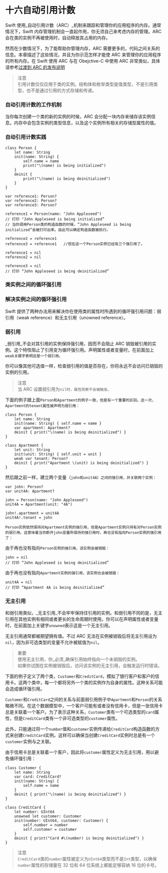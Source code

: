 # 十六自动引用计数

Swift 使用_自动引用计数（ARC）_机制来跟踪和管理你的应用程序的内存。通常情况下，Swift 内存管理机制会一直起作用，你无须自己来考虑内存的管理。ARC 会在类的实例不再被使用时，自动释放其占用的内存。

然而在少数情况下，为了能帮助你管理内存，ARC 需要更多的，代码之间关系的信息。本章描述了这些情况，并且为你示范怎样才能使 ARC 来管理你的应用程序的所有内存。在 Swift 使用 ARC 与在 Obejctive-C 中使用 ARC 非常类似，具体请参考[过渡到 ARC 的发布说明](https://developer.apple.com/library/content/releasenotes/ObjectiveC/RN-TransitioningToARC/Introduction/Introduction.html#//apple_ref/doc/uid/TP40011226)

> 注意  
> 引用计数仅仅应用于类的实例。结构体和枚举类型是值类型，不是引用类型，也不是通过引用的方式存储和传递。

### 自动引用计数的工作机制

当你每次创建一个类的新的实例的时候，ARC 会分配一块内存来储存该实例信息。内存中会包含实例的类型信息，以及这个实例所有相关的存储型属性的值。

### 自动引用计数实践

```
class Person {
    let name: String
    init(name: String) {
        self.name = name
        print("\(name) is being initialized")
    }
    deinit {
        print("\(name) is being deinitialized")
    }
}

var reference1: Person?
var reference2: Person?
var reference3: Person?

reference1 = Person(name: "John Appleseed")
// 打印 "John Appleseed is being initialized”   
// 当你调用Person类的构造函数的时候，“John Appleseed is being initialized”会被打印出来。由此可以确定构造函数被执行。

reference2 = reference1
reference3 = reference1   //现在这一个Person实例已经有三个强引用了。

reference1 = nil
reference2 = nil

reference3 = nil
// 打印 “John Appleseed is being deinitialized”
```

### 类实例之间的循环强引用

### 解决实例之间的循环强引用

Swift 提供了两种办法用来解决你在使用类的属性时所遇到的循环强引用问题：弱引用（weak reference）和无主引用（unowned reference）。

### 弱引用

_弱引用_不会对其引用的实例保持强引用，因而不会阻止 ARC 销毁被引用的实例。这个特性阻止了引用变为循环强引用。声明属性或者变量时，在前面加上`weak关键字表明这是一个弱引用。`

你可以像其他可选值一样，检查弱引用的值是否存在，你将永远不会访问已销毁的实例的引用。

> 注意  
> 当 ARC 设置弱引用为`nil时，属性观察不会被触发。`

下面的例子跟上面`Person和Apartment的例子一致，但是有一个重要的区别。这一次，Apartment的tenant属性被声明为弱引用：`

```
class Person {
    let name: String
    init(name: String) { self.name = name }
    var apartment: Apartment?
    deinit { print("\(name) is being deinitialized") }
}

class Apartment {
    let unit: String
    init(unit: String) { self.unit = unit }
    weak var tenant: Person?
    deinit { print("Apartment \(unit) is being deinitialized") }
}
```

然后跟之前一样，建立两个变量（`john和unit4A）之间的强引用，并关联两个实例：`

```
var john: Person?
var unit4A: Apartment?

john = Person(name: "John Appleseed")
unit4A = Apartment(unit: "4A")

john!.apartment = unit4A
unit4A!.tenant = john
```

`Person实例依然保持对Apartment实例的强引用，但是Apartment实例只持有对Person实例的弱引用。这意味着当你断开john变量所保持的强引用时，再也没有指向Person实例的强引用了：`

由于再也没有指向`Person实例的强引用，该实例会被销毁：`

```
john = nil
// 打印 “John Appleseed is being deinitialized”
```

由于再也没有指向`Apartment实例的强引用，该实例也会被销毁：`

```
unit4A = nil
// 打印 “Apartment 4A is being deinitialized”
```

### 无主引用

和弱引用类似，_无主引用_不会牢牢保持住引用的实例。和弱引用不同的是，无主引用在其他实例有相同或者更长的生命周期时使用。你可以在声明属性或者变量时，在前面加上关键字`unowned`表示这是一个无主引用。

无主引用通常都被期望拥有值。不过 ARC 无法在实例被销毁后将无主引用设为`nil`，因为非可选类型的变量不允许被赋值为`nil`。

> 重要  
> 使用无主引用，你_必须_确保引用始终指向一个未销毁的实例。  
> 如果你试图在实例被销毁后，访问该实例的无主引用，会触发运行时错误。

下面的例子定义了两个类，`Customer`和`CreditCard`，模拟了银行客户和客户的信用卡。这两个类中，每一个都将另外一个类的实例作为自身的属性。这种关系可能会造成循环强引用。

`Customer`和`CreditCard`之间的关系与前面弱引用例子中`Apartment`和`Person`的关系略微不同。在这个数据模型中，一个客户可能有或者没有信用卡，但是一张信用卡总是关联着一个客户。为了表示这种关系，`Customer`类有一个可选类型的`card`属性，但是`CreditCard`类有一个非可选类型的`customer`属性。

此外，只能通过将一个`number`值和`customer`实例传递给`CreditCard`构造函数的方式来创建`CreditCard`实例。这样可以确保当创建`CreditCard`实例时总是有一个`customer`实例与之关联。

由于信用卡总是关联着一个客户，因此将`customer`属性定义为无主引用，用以避免循环强引用：

```
class Customer {
    let name: String
    var card: CreditCard?
    init(name: String) {
        self.name = name
    }
    deinit { print("\(name) is being deinitialized") }
}
```

```
class CreditCard {
    let number: UInt64
    unowned let customer: Customer
    init(number: UInt64, customer: Customer) {
        self.number = number
        self.customer = customer
    }
    deinit { print("Card #\(number) is being deinitialized") }
}
```

> 注意  
> `CreditCard`类的`number`属性被定义为`UInt64`类型而不是`Int`类型，以确保`number`属性的存储量在 32 位和 64 位系统上都能足够容纳 16 位的卡号。



